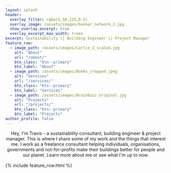 ```yaml
---
layout: splash
header:
  overlay_filter: rgba(5,50,125,0.5)
  overlay_image: /assets/images/banner_network_2.jpg
  show_overlay_excerpt: true
  overlay_excerpt_max_width: truee
excerpt: Sustainability \| Building Engineer \| Project Manager
feature_row:
  - image_path: /assets/images/Carlie_2_scaled.jpg
    alt: "About"
    url: "/about/"
    btn_class: "btn--primary"
    btn_label: "About"
  - image_path: /assets/images/Books_cropped.jpeg
    alt: "Services"
    url: "/services/"
    btn_class: "btn--primary"
    btn_label: "Services"
  - image_path: /assets/images/BrainBuzz_original.jpg
    alt: "Projects"
    url: "/projects/"
    btn_class: "btn--primary"
    btn_label: "Projects"
author_profile: false
---
```

<center>
<p style="margin-bottom: 1rem;">
Hey, I'm Travis - a sustainability consultant, building engineer & project manager.
This is where I share some of my work and the things that interest me.
I work as a freelance consultant helping individuals, organisations, governments and not-for-profits make their buildings better for people and our planet.
Learn more about me or see what I'm up to now.
</p>
</center>

{% include feature_row.html %}
